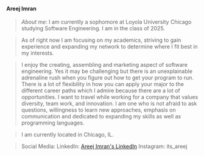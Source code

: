 #### Areej Imran

>_About me_: I am currently a sophomore at Loyola University Chicago studying Software Engineering. 
I am in the class of 2025. 

>As of right now I am focusing on my academics, striving to gain experience and expanding my network to determine where I fit best in my interests. 

>I enjoy the creating, assembling and marketing aspect of software engineering. Yes it may be challenging but there is an unexplainable adrenaline rush when you figure out how to get your program to run. There is a lot of flexibility in how you can apply your major to the different career paths which I admire because there are a lot of opportunities. I want to travel while working for a company that values diversity, team work, and innovation. I am one who is not afraid to ask questions, willingness to learn new approaches, emphasis on communication and dedicated to expanding my skills as well as programming languages. 


>I am currently located in Chicago, IL. 


>Social Media:
>LinkedIn: [Areej Imran's LinkedIn](www.linkedin.com/in/areej-imran-791b4a22a)
>Instagram: its_areej 

